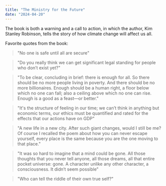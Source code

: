 ```yaml
---
title: "The Ministry for the Future"
date: "2024-04-20"
---
```


The book is both a warning and a call to action, in which the author, Kim Stanley Robinson, tells the story of how climate change will affect us all.

Favorite quotes from the book:

> "No one is safe until all are secure"

> "Do you really think we can get significant legal standing for people who don’t exist yet?"

> "To be clear, concluding in brief: there is enough for all. So there should be no more people living in poverty. And there should be no more billionaires. Enough should be a human right, a floor below which no one can fall; also a ceiling above which no one can rise. Enough is a good as a feast—or better."

> "It's the structure of feeling in our time; we can’t think in anything but economic terms, our ethics must be quantified and rated for the effects that our actions have on GDP"

> "A new life in a new city. After such giant changes, would I still be me? Of course I recalled the poem about how you can never escape yourself, every place is the same because you are the one moving to that place."

> "It was so hard to imagine that a mind could be gone. All those thoughts that you never tell anyone, all those dreams, all that entire pocket universe: gone. A character unlike any other character, a consciousness. It didn’t seem possible"

> "Who can tell the riddle of their own true self?"
